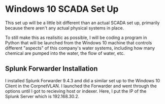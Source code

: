 # Windows 10 SCADA Set Up

This set up will be a little bit different than an actual SCADA set up, primarily because there aren't any actual physical systems in place. 

To still make this as realisitic as possible, I will be coding a program in Python that will be launched from the Windows 10 machine that controls different "aspects" of
this company's water systems, including how many chemical are pumped into the water, the flow of water, etc.

## Splunk Forwarder Installation

I installed Splunk Forwarder 9.4.3 and did a similar set up to the Windows 10 Client in the CorpnetVLAN. I launched the Forwarder and went through the options until I got to recieving host or indexer. Here, I put the IP of the Splunk Server which is 192.168.30.2.
